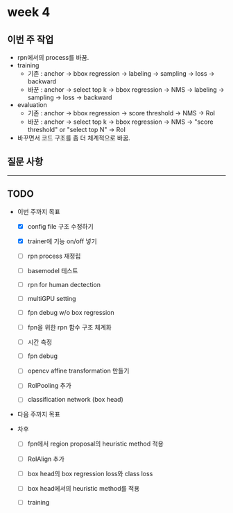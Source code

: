 # week 4

## 이번 주 작업

- rpn에서의 process를 바꿈.
- training
    - 기존 : anchor → bbox regression → labeling → sampling → loss → backward
    - 바꾼 : anchor → select top k → bbox regression → NMS → labeling → sampling → loss → backward
- evaluation
    - 기존 : anchor → bbox regression → score threshold → NMS → RoI
    - 바꾼 : anchor → select top k → bbox regression → NMS → "score threshold" or "select top N" → RoI
- 바꾸면서 코드 구조를 좀 더 체계적으로 바꿈.

## 질문 사항

---

## TODO

- 이번 주까지 목표
    - [x] config file 구조 수정하기
    - [x] trainer에 기능 on/off 넣기

    - [ ] rpn process 재정립
    - [ ] basemodel 테스트
    - [ ] rpn for human dectection
    - [ ] multiGPU setting

    - [ ] fpn debug w/o box regression
    - [ ] fpn을 위한 rpn 함수 구조 체계화
    - [ ] 시간 측정
    - [ ] fpn debug

    - [ ] opencv affine transformation 만들기

    - [ ] RoIPooling 추가
    - [ ] classification network (box head)

- 다음 주까지 목표

- 차후
    - [ ] fpn에서 region proposal의 heuristic method 적용
    - [ ] RoIAlign 추가
    - [ ] box head의 box regression loss와 class loss
    - [ ] box head에서의 heuristic method를 적용
    - [ ] training 




